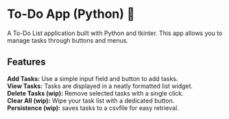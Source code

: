 # To-Do App (Python) 📝
A To-Do List application built with Python and tkinter.
This app allows you to manage tasks through buttons and menus.

## Features
**Add Tasks:** Use a simple input field and button to add tasks.</br>
**View Tasks:** Tasks are displayed in a neatly formatted list widget.</br>
**Delete Tasks (wip):**  Remove selected tasks with a single click.</br>
**Clear All (wip):** Wipe your task list with a dedicated button.</br>
**Persistence (wip):** saves tasks to a csvfile for easy retrieval.</br>
